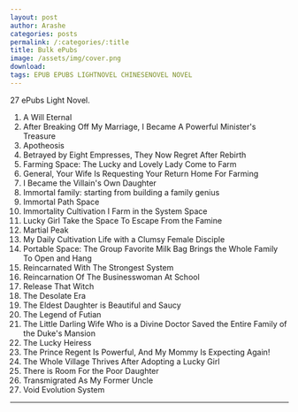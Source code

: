 ```yaml
---
layout: post
author: Arashe
categories: posts
permalink: /:categories/:title
title: Bulk ePubs
image: /assets/img/cover.png
download: 
tags: EPUB EPUBS LIGHTNOVEL CHINESENOVEL NOVEL
---
```

27 ePubs Light Novel.

1. A Will Eternal
2. After Breaking Off My Marriage, I Became A Powerful Minister's Treasure
3. Apotheosis   
4. Betrayed by Eight Empresses, They Now Regret After Rebirth
5. Farming Space: The Lucky and Lovely Lady Come to Farm
6. General, Your Wife Is Requesting Your Return Home For Farming
7. I Became the Villain's Own Daughter
8. Immortal family: starting from building a family genius
9. Immortal Path Space
10. Immortality Cultivation I Farm in the System Space
11. Lucky Girl Take the Space To Escape From the Famine
12. Martial Peak
13. My Daily Cultivation Life with a Clumsy Female Disciple
14. Portable Space: The Group Favorite Milk Bag Brings the Whole Family To Open and Hang
15. Reincarnated With The Strongest System
16. Reincarnation Of The Businesswoman At School
17. Release That Witch
18. The Desolate Era
19. The Eldest Daughter is Beautiful and Saucy
20. The Legend of Futian
21. The Little Darling Wife Who is a Divine Doctor Saved the Entire Family of the Duke's Mansion
22. The Lucky Heiress
23. The Prince Regent Is Powerful, And My Mommy Is Expecting Again!
24. The Whole Village Thrives After Adopting a Lucky Girl
25. There is Room For the Poor Daughter
26. Transmigrated As My Former Uncle
27. Void Evolution System

* * *
